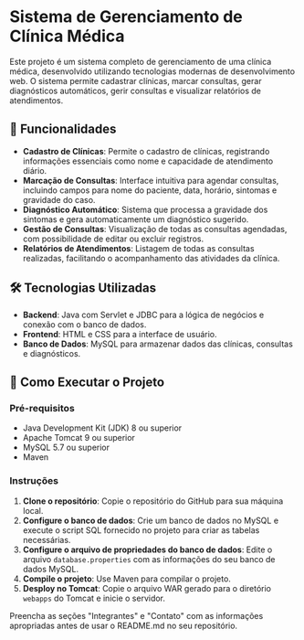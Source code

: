# Sistema de Gerenciamento de Clínica Médica

Este projeto é um sistema completo de gerenciamento de uma clínica médica, desenvolvido utilizando tecnologias modernas de desenvolvimento web. O sistema permite cadastrar clínicas, marcar consultas, gerar diagnósticos automáticos, gerir consultas e visualizar relatórios de atendimentos.

## 🚀 Funcionalidades

- **Cadastro de Clínicas**: Permite o cadastro de clínicas, registrando informações essenciais como nome e capacidade de atendimento diário.
- **Marcação de Consultas**: Interface intuitiva para agendar consultas, incluindo campos para nome do paciente, data, horário, sintomas e gravidade do caso.
- **Diagnóstico Automático**: Sistema que processa a gravidade dos sintomas e gera automaticamente um diagnóstico sugerido.
- **Gestão de Consultas**: Visualização de todas as consultas agendadas, com possibilidade de editar ou excluir registros.
- **Relatórios de Atendimentos**: Listagem de todas as consultas realizadas, facilitando o acompanhamento das atividades da clínica.

## 🛠️ Tecnologias Utilizadas

- **Backend**: Java com Servlet e JDBC para a lógica de negócios e conexão com o banco de dados.
- **Frontend**: HTML e CSS para a interface de usuário.
- **Banco de Dados**: MySQL para armazenar dados das clínicas, consultas e diagnósticos.


## 🚀 Como Executar o Projeto

### Pré-requisitos

- Java Development Kit (JDK) 8 ou superior
- Apache Tomcat 9 ou superior
- MySQL 5.7 ou superior
- Maven


### Instruções

1. **Clone o repositório**: Copie o repositório do GitHub para sua máquina local.
2. **Configure o banco de dados**: Crie um banco de dados no MySQL e execute o script SQL fornecido no projeto para criar as tabelas necessárias.
3. **Configure o arquivo de propriedades do banco de dados**: Edite o arquivo `database.properties` com as informações do seu banco de dados MySQL.
4. **Compile o projeto**: Use Maven para compilar o projeto.
5. **Desploy no Tomcat**: Copie o arquivo WAR gerado para o diretório `webapps` do Tomcat e inicie o servidor.

Preencha as seções "Integrantes" e "Contato" com as informações apropriadas antes de usar o README.md no seu repositório.

